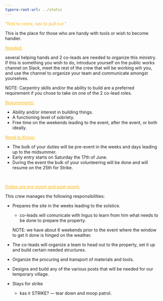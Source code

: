```yaml
---
typora-root-url: ../static
---
```


<span style="color:fdb913;">"first to come, last to pull out."</span>



This is the place for those who are handy with tools or wish to become handier.   



<span style="color:fdb913;"><u>Needed:</u></span>

several helping hands and 2 co-leads are needed to organize this ministry.   If this is something you wish to do, introduce yourself on the public works channel on Slack, meet the rest of the crew that will be working wih you, and use the channel to organize your team and communicate amongst yourselves.  

NOTE: Carpentry skills and/or the ability to build are a preferred requirement if you chose to take on one of the 2 co-lead roles. 



<span style="color:fdb913;"><u>Requirements:</u></span>

- Ability and/or interest in building things. 
- A functioning level of sobriety. 
- Free time on the weekends leading to the event, after the event, or both ideally. 



<span style="color:fdb913;"><u>Need to Know:</u> </span>

- The bulk of your duties will be pre-event in the weeks and days leading up to the midsummer. 
- Early entry starts on Saturday the 17th of June.
- During the event the bulk of your volunteering will be done and will resume on the 25th for Strike.

​

<span style="color:fdb913;"><u>Duties are pre-event and post-event:</u></span>

This crew manages the following responsibilities: 

- Prepares the site in the weeks leading to the solstice. 

  - co-leads will comunicate with Ingus to learn from him what needs to be done to prepare the property.

  NOTE: we have about 6 weekends prior to the event where the window to get it done is hinged on the weather.  

- The co-leads will organize a team to head out to the property, set it up and build certain needed structures.

- Organize the procuring and transport of materials and tools.
- Designs and build any of the various posts that will be needed for our temporary village. 
- Stays for strike

  - kas ir STRIKE?  — tear down and moop patrol.








